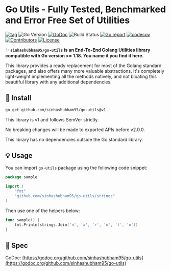 # Go Utils - Fully Tested, Benchmarked and Error Free Set of Utilities

[![tag](https://img.shields.io/github/tag/sinhashubham95/go-utils.svg)](https://github.com/sinhashubham95/go-utils/releases)
![Go Version](https://img.shields.io/badge/Go-%3E%3D%201.18-%23007d9c)
[![GoDoc](https://godoc.org/github.com/sinhashubham95/go-utils?status.svg)](https://pkg.go.dev/github.com/sinhashubham95/go-utils)
![Build Status](https://github.com/sinhashubham95/go-utils/actions/workflows/test.yml/badge.svg)
[![Go report](https://goreportcard.com/badge/github.com/sinhashubham95/go-utils)](https://goreportcard.com/report/github.com/sinhashubham95/go-utils)
[![codecov](https://codecov.io/gh/sinhashubham95/go-utils/branch/master/graph/badge.svg?token=D6ND052IDH)](https://codecov.io/gh/sinhashubham95/go-utils)
[![Contributors](https://img.shields.io/github/contributors/sinhashubham95/go-utils)](https://github.com/sinhashubham95/go-utils/graphs/contributors)
[![License](https://img.shields.io/github/license/sinhashubham95/go-utils)](./LICENSE)

✨ **`sinhashubham95/go-utils` is an End-To-End Golang Utilities library compatible with Go version >= 1.18. You name it you find it here.**

This library provides a ready replacement for most of the Golang standard packages, and also offers many more valuable abstractions. It's completely light-weight implementing all the methods natively, and not bloating this beautiful library with any additional dependencies.

## 🚀 Install

```sh
go get github.com/sinhashubham95/go-utils@v1
```

This library is v1 and follows SemVer strictly.

No breaking changes will be made to exported APIs before v2.0.0.

This library has no dependencies outside the Go standard library.

## 💡 Usage

You can import `go-utils` package using the following code snippet:

```go
package sample

import (
    "fmt"
    "github.com/sinhashubham95/go-utils/strings"
)
```

Then use one of the helpers below:

```go
func sample() {
	fmt.Prinln(strings.Join('n', 'a', 'r', 'u', 't', 'o'))
}
```

## 🤠 Spec

GoDoc: [https://godoc.org/github.com/sinhashubham95/go-utils](https://godoc.org/github.com/sinhashubham95/go-utils)
